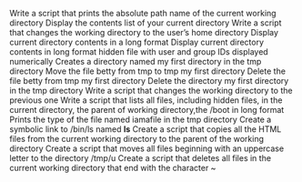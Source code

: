 Write a script that prints the absolute path name of the current working directory
Display the contents list of your current directory
Write a script that changes the working directory to the user’s home directory
Display current directory contents in a long format
Display current directory contents in long format hidden file with user and group IDs displayed numerically
Creates a directory named my first directory in the tmp directory
Move the file betty from tmp to tmp my first directory
Delete the file betty from tmp my first directory
Delete the directory my first directory in the tmp directory
Write a script that changes the working directory to the previous one
Write a script that lists all files, including hidden files, in the current directory, the parent of working directory,the /boot in long format
Prints the type of the file named iamafile in the tmp directory
Create a symbolic link to /bin/ls named __ls__
Create a script that copies all the HTML files from the current working directory to the parent of the working directory
Create a script that moves all files beginning with an uppercase letter to the directory /tmp/u
Create a script that deletes all files in the current working directory that end with the character ~    

